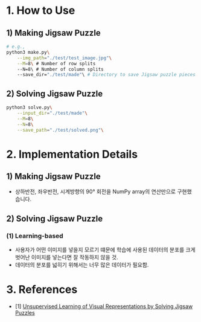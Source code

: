 # 1. How to Use
## 1) Making Jigsaw Puzzle
```bash
# e.g.,
python3 make.py\
    --img_path="./test/test_image.jpg"\
    --M=8\ # Number of row splits
    --N=8\ # Number of column splits
    --save_dir="./test/made"\ # Directory to save Jigsaw puzzle pieces
```
## 2) Solving Jigsaw Puzzle
```bash
python3 solve.py\
    --input_dir="./test/made"\
    --M=8\
    --N=8\
    --save_path="./test/solved.png"\
```

# 2. Implementation Details
## 1) Making Jigsaw Puzzle
- 상하반전, 좌우반전, 시계방향의 90° 회전을 NumPy array의 연산만으로 구현했습니다.
## 2) Solving Jigsaw Puzzle



### (1) Learning-based
- 사용자가 어떤 이미지를 넣을지 모르기 떄문에 학습에 사용된 데이터의 분포를 크게 벗어난 이미지를 넣는다면 잘 작동하지 않을 것.
- 데이터의 분포를 넓히기 위해서는 너무 많은 데이터가 필요함.

# 3. References
- [1] [Unsupervised Learning of Visual Representations by Solving Jigsaw Puzzles](https://arxiv.org/abs/1603.09246)
